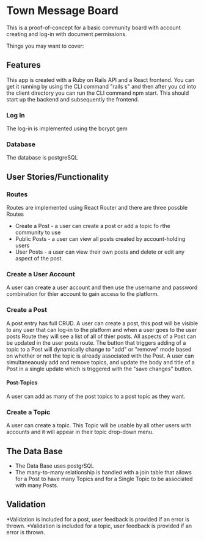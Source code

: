 # Town Message Board

This is a proof-of-concept for a basic community board with account creating and log-in with document permissions.

Things you may want to cover:

## Features

This app is created with a Ruby on Rails API and a React frontend. 
You can get it running by using the CLI command "rails s" and then after you cd into the client directory you can run the CLI command npm start. 
This should start up the backend and subsequently the frontend. 

### Log In

The log-in is implemented using the bcrypt gem

### Database

The database is postgreSQL

## User Stories/Functionality

### Routes

Routes are implemented using React Router and there are three possble Routes
* Create a Post - a user can create a post or add a topic fo rthe community to use
* Public Posts - a user can view all posts created by account-holding users
* User Posts - a user can view their own posts and delete or edit any aspect of the post.
### Create a User Account

A user can create a user account and then use the username and password combination for thier account to gain access to the platform. 
### Create a Post

A post entry has full CRUD. 
A user can create a post, this post will be visible to any user that can log-in to the platform and when a user goes to the user posts Route they will see a list of all of thier posts. All aspects of a Post can be updated in the user posts route. The button that triggers adding of a topic to a Post will dynamically change to "add" or "remove" mode based on whether or not the topic is already associated with the Post. A user can simultaneaously add and remove topics, and update the body and title of a Post in a single update which is triggered with the "save changes" button. 
#### Post-Topics

A user can add as many of the post topics to a post topic as they want. 
### Create a Topic

A user can create a topic. This Topic will be usable by all other users with accounts and it will appear in their topic drop-down menu. 

## The Data Base

* The Data Base uses postgrSQL 
* The many-to-many relationship is handled with a join table that allows for a Post to have many Topics and for a Single Topic to be associated with many Posts. 
## Validation

*Validation is included for a post, user feedback is provided if an error is thrown.
*Validation is included for a topic, user feedback is provided if an error is thrown.



